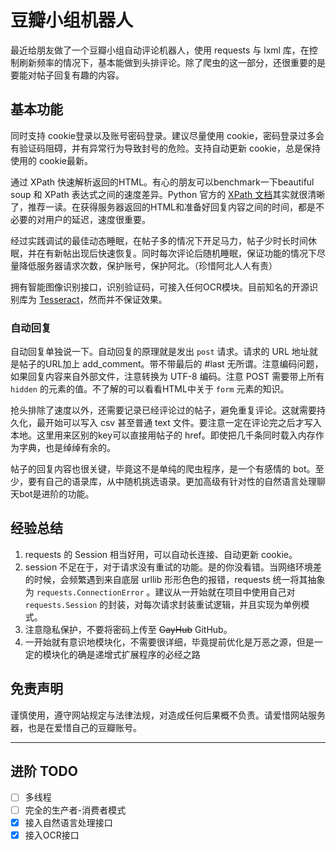 # 豆瓣小组机器人

最近给朋友做了一个豆瓣小组自动评论机器人，使用 requests 与 lxml 库，在控制刷新频率的情况下，基本能做到头排评论。除了爬虫的这一部分，还很重要的是要能对帖子回复有趣的内容。

## 基本功能

同时支持 cookie登录以及账号密码登录。建议尽量使用 cookie，密码登录过多会有验证码阻碍，并有异常行为导致封号的危险。支持自动更新 cookie，总是保持使用的 cookie最新。

通过 XPath 快速解析返回的HTML。有心的朋友可以benchmark一下beautiful soup 和 XPath 表达式之间的速度差异。Python 官方的 [XPath 文档](https://docs.python.org/3/library/xml.etree.elementtree.html#supported-xpath-syntax)其实就很清晰了，推荐一读。在获得服务器返回的HTML和准备好回复内容之间的时间，都是不必要的对用户的延迟，速度很重要。

经过实践调试的最佳动态睡眠，在帖子多的情况下开足马力，帖子少时长时间休眠，并在有新帖出现后快速恢复。同时每次评论后随机睡眠，保证功能的情况下尽量降低服务器请求次数，保护账号，保护阿北。（珍惜阿北人人有责）

拥有智能图像识别接口，识别验证码，可接入任何OCR模块。目前知名的开源识别库为 [Tesseract](https://tesseract-ocr.github.io/tessdoc/Home.html)，然而并不保证效果。

### 自动回复

自动回复单独说一下。自动回复的原理就是发出 `post` 请求。请求的 URL 地址就是帖子的URL加上 add_comment。带不带最后的 #last 无所谓。注意编码问题，如果回复内容来自外部文件，注意转换为 UTF-8 编码。注意 POST 需要带上所有 `hidden` 的元素的值。不了解的可以看看HTML中关于 `form` 元素的知识。

抢头排除了速度以外，还需要记录已经评论过的帖子，避免重复评论。这就需要持久化，最开始可以写入 csv 甚至普通 text 文件。要注意一定在评论完之后才写入本地。这里用来区别的key可以直接用帖子的 href。即使把几千条同时载入内存作为字典，也是绰绰有余的。

帖子的回复内容也很关键，毕竟这不是单纯的爬虫程序，是一个有感情的 bot。至少，要有自己的语录库，从中随机挑选语录。更加高级有针对性的自然语言处理聊天bot是进阶的功能。

## 经验总结

1. requests 的 Session 相当好用，可以自动长连接、自动更新 cookie。
2. session 不足在于，对于请求没有重试的功能。是的你没看错。当网络环境差的时候，会频繁遇到来自底层 urllib 形形色色的报错，requests 统一将其抽象为 `requests.ConnectionError` 。建议从一开始就在项目中使用自己对 `requests.Session` 的封装，对每次请求封装重试逻辑，并且实现为单例模式。
3. 注意隐私保护，不要将密码上传至 ~~GayHub~~ GitHub。
4. 一开始就有意识地模块化，不需要很详细，毕竟提前优化是万恶之源，但是一定的模块化的确是递增式扩展程序的必经之路



## 免责声明

谨慎使用，遵守网站规定与法律法规，对造成任何后果概不负责。请爱惜网站服务器，也是在爱惜自己的豆瓣账号。



---

## 进阶 TODO

- [ ] 多线程
- [ ] 完全的生产者-消费者模式
- [x] 接入自然语言处理接口
- [x] 接入OCR接口
